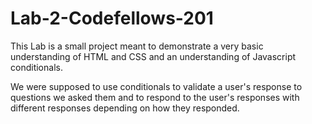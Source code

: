 # Lab-2-Codefellows-201

This Lab is a small project meant to demonstrate a very basic understanding of HTML and CSS and an understanding of Javascript conditionals.

We were supposed to use conditionals to validate a user's response to questions we asked them and to respond to the user's responses with different responses depending on how they responded.